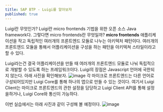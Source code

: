 ```yaml
---
title: SAP BTP - Luigi를 알아보자
published: true
---
```


Luigi란 무엇인가?
Luigi란 micro frontends 기법을 위한 오픈 소스 Java framework다.
그렇다면 micro frontends란 무엇일까?
**micro frontends**
애플리케이션을 작고 독립적인 여러개의 프론트엔드 모듈로 나누는 아키텍처 패턴이다.
여러개의 프론트엔드 모듈을 통해서 어플리케이션을 구성을 하는 패턴을 아키텍쳐 스타일이라고 할 수 있다.

Luigi라는건 결국 어플리케이션을 만들 때 여러개의 프론트엔드 모듈로 나눠 독립적으로 개발할 수 있도록 하는 프레임워크이다.
Luigi의 장점은 Javascript 언어에 국한되지 않는다.
아래 사진을 확인해보자.
![image](https://github.com/BJSNuruhee/levelup/assets/88364980/9b2890a0-8e56-4334-a5d0-bc7e588d5aef)
각 마이크로 프론트엔드는 다른 언어로 구성되어있지만 Luigi Core를 통해 하나의 앱으로 만들 수 있는 것이다.
여기서 Luigi Client는 마이크로 프론트엔드의 관한 설정을 담당하고 Luigi Client API를 통해 설정을하거나, Luigi Core와 통신이 가능하다.

이번 실습에서는 아래 사진과 같이 구성해 볼 예정이다.
![image](https://github.com/BJSNuruhee/levelup/assets/88364980/7968f6a9-7f17-4a19-bb15-79a8d379903b)